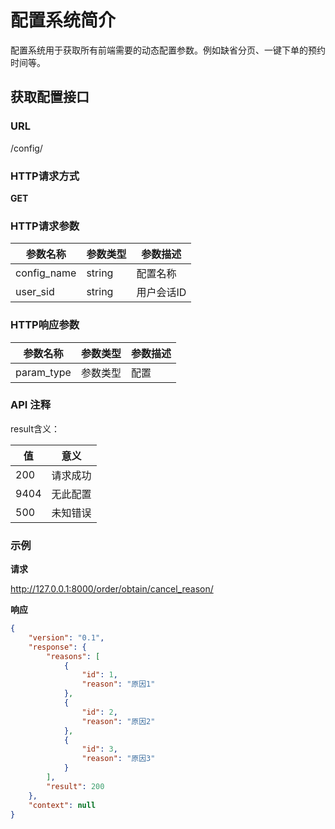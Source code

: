 # 配置系统简介

配置系统用于获取所有前端需要的动态配置参数。例如缺省分页、一键下单的预约时间等。

## 获取配置接口

### URL

/config/

### HTTP请求方式
__GET__


### HTTP请求参数
| 参数名称    | 参数类型 | 参数描述   |
| ----------- | -------- | ---------- |
| config_name | string   | 配置名称   |
| user_sid    | string   | 用户会话ID |




### HTTP响应参数

| 参数名称   | 参数类型 | 参数描述 |
| ---------- | -------- | -------- |
| param_type | 参数类型 | 配置     |


### API 注释

result含义：

| 值   | 意义     |
| ---- | -------- |
| 200  | 请求成功 |
| 9404 | 无此配置 |
| 500  | 未知错误 |

### 示例

__请求__

http://127.0.0.1:8000/order/obtain/cancel_reason/

__响应__

```json
{
    "version": "0.1",
    "response": {
        "reasons": [
            {
                "id": 1,
                "reason": "原因1"
            },
            {
                "id": 2,
                "reason": "原因2"
            },
            {
                "id": 3,
                "reason": "原因3"
            }
        ],
        "result": 200
    },
    "context": null
}
```